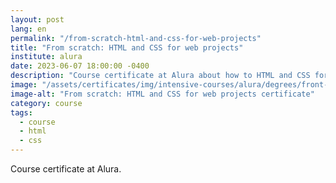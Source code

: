 ```yaml
---
layout: post
lang: en
permalink: "/from-scratch-html-and-css-for-web-projects"
title: "From scratch: HTML and CSS for web projects"
institute: alura
date: 2023-06-07 18:00:00 -0400
description: "Course certificate at Alura about how to HTML and CSS for web projects."
image: "/assets/certificates/img/intensive-courses/alura/degrees/front-end/from-scratch-html-and-css-for-web-projects/front-en.jpg"
image-alt: "From scratch: HTML and CSS for web projects certificate"
category: course
tags:
  - course
  - html
  - css
---
```


Course certificate at Alura.
